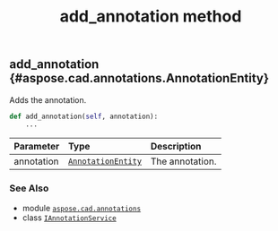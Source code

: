 ﻿---
title: add_annotation method
second_title: Aspose.CAD for Python via .NET API References
description: 
type: docs
weight: 20
url: /python-net/aspose.cad.annotations/iannotationservice/add_annotation/
is_root: false
---

## add_annotation {#aspose.cad.annotations.AnnotationEntity}

Adds the annotation.



```python
def add_annotation(self, annotation):
    ...
```


| Parameter | Type | Description |
| :- | :- | :- |
| annotation | [`AnnotationEntity`](/cad/python-net/aspose.cad.annotations/annotationentity) | The annotation. |



### See Also
* module [`aspose.cad.annotations`](../../)
* class [`IAnnotationService`](/cad/python-net/aspose.cad.annotations/iannotationservice)
